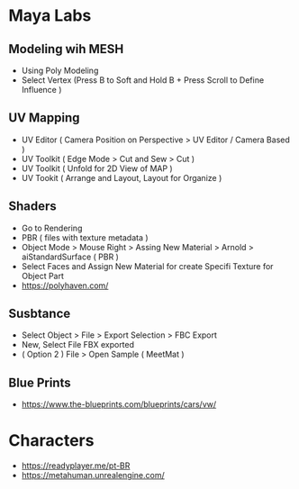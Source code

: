 # Maya Labs

## Modeling wih MESH

   * Using Poly Modeling
   * Select Vertex (Press B to Soft and Hold B + Press Scroll to Define Influence )

## UV Mapping

   * UV Editor ( Camera Position on Perspective > UV Editor / Camera Based )
   * UV Toolkit ( Edge Mode > Cut and Sew > Cut )
   * UV Toolkit ( Unfold for 2D View of MAP )
   * UV Tookit  ( Arrange and Layout, Layout for Organize )

## Shaders
   
   * Go to Rendering
   * PBR ( files with texture metadata )
   * Object Mode > Mouse Right > Assing New Material > Arnold > aiStandardSurface ( PBR )
   * Select Faces and Assign New Material for create Specifi Texture for Object Part
   * https://polyhaven.com/

## Susbtance

  * Select Object > File > Export Selection > FBC Export
  * New, Select File FBX exported
  * ( Option 2 ) File > Open Sample ( MeetMat )

## Blue Prints

  * https://www.the-blueprints.com/blueprints/cars/vw/

# Characters

  * https://readyplayer.me/pt-BR
  * https://metahuman.unrealengine.com/

